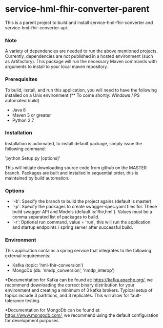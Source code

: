 # service-hml-fhir-converter-parent
This is a parent project to build and install service-hml-fhir-converter and service-hml-fhir-converter-api.

### Note
A variety of dependencies are needed to run the above mentioned projects. Currently, dependencies are not published in a hosted environment (such as Artifactory). This package will run the necessary Maven commands with arguments to install to your local maven repository.

### Prerequisites 
To build, install, and run this application, you will need to have the following installed on a Unix environment (** To come shortly: Windows / PS automated build)

- Java 8
- Maven 3 or greater
- Python 2.7

### Installation
Installation is automated, to install default package, simply issue the following command:

'python Setup.py [options]'

This will initiate downloading source code from github on the MASTER branch. Packages are built and installed in sequential order, this is maintained by build automation.

### Options

- '-b': Specify the branch to build the project agains (default is master).
- '-p': Specify the packages to create swagger-spec.yaml files for. These build swagger API and Models (default is:'fhir,hml'). Values must be a comma separated list of packages to build.
- '-r': Optional run command, value = 'run', this will run the application and startup endpoints / spring server after successful build.

### Environment
This application contains a spring service that integrates to the following external requirements:

- Kafka (topic: 'hml-fhir-conversion')
- MongoDb (db: 'nmdp_conversion', 'nmdp_interop')

*Documentation for Kafka can be found at: https://kafka.apache.org/, we recommend downloading the correct binary distribution for your environment and creating a minimum of 3 kafka brokers. Typical setup of topics include 3 partitions, and 3 replicates. This will allow for fault-tolerance testing.

*Documentation for MongoDb can be found at: https://www.mongodb.com/, we recommend using the default configuration for development purposes.  